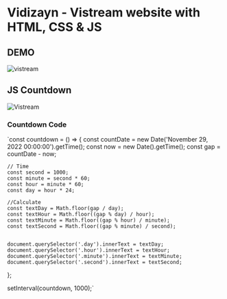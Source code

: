# Vidizayn - Vistream website with HTML, CSS & JS

## DEMO
![vistream](https://user-images.githubusercontent.com/101663533/189988458-53668ed7-dcdf-46a0-b2eb-87711fc88b2a.png)

## JS Countdown
![Vistream](https://user-images.githubusercontent.com/101663533/189989505-c7e52794-3297-4c62-a86a-1a604231c08c.gif)

### Countdown Code
`const countdown = () => {
    const countDate = new Date('November 29, 2022 00:00:00').getTime();
    const now = new Date().getTime();
    const gap = countDate - now;

    // Time
    const second = 1000;
    const minute = second * 60;
    const hour = minute * 60;
    const day = hour * 24;

    //Calculate
    const textDay = Math.floor(gap / day);
    const textHour = Math.floor((gap % day) / hour);
    const textMinute = Math.floor((gap % hour) / minute);
    const textSecond = Math.floor((gap % minute) / second);


    document.querySelector('.day').innerText = textDay;
    document.querySelector('.hour').innerText = textHour;
    document.querySelector('.minute').innerText = textMinute;
    document.querySelector('.second').innerText = textSecond;

};

setInterval(countdown, 1000);`
